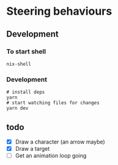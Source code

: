 # Steering behaviours

## Development

### To start shell

`nix-shell`

### Development

```shell
# install deps
yarn
# start watching files for changes
yarn dev
```

## todo

- [x] Draw a character (an arrow maybe)
- [x] Draw a target
- [ ] Get an animation loop going

